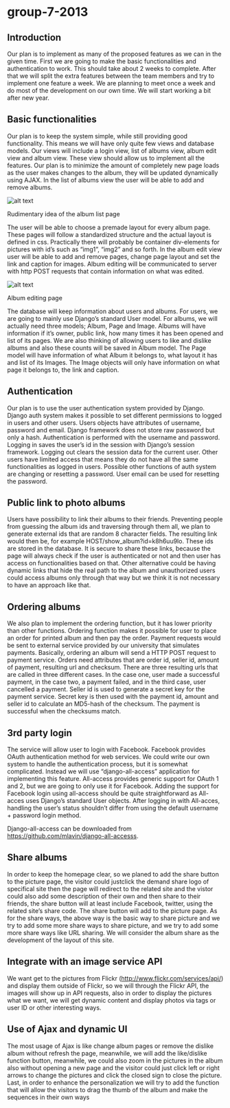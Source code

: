 group-7-2013
============

Introduction
------------

Our plan is to implement as many of the proposed features as we can in the given time. First we are going to make the basic functionalities and authentication to work. This should take about 2 weeks to complete. After that we will split the extra features between the team members and try to implement one feature a week. We are planning to meet once a week and do most of the development on our own time. We will start working a bit after new year.

Basic functionalities
---------------------

Our plan is to keep the system simple, while still providing good functionality. This means we will have only quite few views and database models. Our views will include a login view, list of albums view, album edit view and album view. These view should allow us to implement all the features. Our plan is to minimize the amount of completely new page loads as the user makes changes to the album, they will be updated dynamically using AJAX. In the list of albums view the user will be able to add and remove albums.

![alt text](http://i.imgur.com/TueWnlD.png)

Rudimentary idea of the album list page


The user will be able to choose a premade layout for every album page. These pages will follow a standardized structure and the actual layout is defined in css. Practically there will probably be container div-elements for pictures with id’s such as “img1”, “img2” and so forth. In the album edit view user will be able to add and remove pages, change page layout and set the link and caption for images. Album editing will be communicated to server with http POST requests that contain information on what was edited.

![alt text](http://i.imgur.com/my6xC95.png)

Album editing page

The database will keep information about users and albums. For users, we are going to mainly use Django’s standard User model. For albums, we will actually need three models; Album, Page and Image. Albums will have information if it’s owner, public link, how many times it has been opened and list of its pages. We are also thinking of allowing users to like and dislike albums and also these counts will be saved in Album model. The Page model will have information of what Album it belongs to, what layout it has and list of its Images. The Image objects will only have information on what page it belongs to, the link and caption.

Authentication
--------------

Our plan is to use the user authentication system provided by Django. Django auth system makes it possible to set different permissions to logged in users and other users. Users objects have attributes of username, password and email.  Django framework does not store raw password but only a hash. Authentication is performed with the username and password. Logging in saves the user’s id in the session with Django’s session framework. Logging out clears the session data for the current user. Other users have limited access that means they do not have all the same functionalities as logged in users. Possible other functions of auth system are changing or resetting a password. User email can be used for resetting the password.



Public link to photo albums
---------------------------

Users have possibility to link their albums to their friends. Preventing people from guessing the album ids and traversing through them all, we plan to generate external ids that are random 8 character fields. The resulting link would then be, for example HOST/show_album?id=k8h6uu9lo. These ids are stored in the database. It is secure to share these links, because the page will always check if the user is authenticated or not and then user has access on functionalities based on that. Other alternative could be having dynamic links that hide the real path to the album and unauthorized users could access albums only through that way but we think it is not necessary to have an approach like that.

Ordering albums
---------------

We also plan to implement the ordering function, but it has lower priority than other functions. Ordering function makes it possible for user to place an order for printed album and then pay the order. Payment requests would be sent to external service provided by our university that simulates payments. Basically, ordering an album will send a HTTP POST request to payment service. Orders need attributes that are order id, seller id, amount of payment, resulting url and checksum. There are three resulting urls that are called in three different cases. In the case one, user made a successful payment, in the case two, a payment failed, and in the third case, user cancelled a payment. Seller id is used to generate a secret key for the payment service. Secret key is then used with the payment id, amount and seller id to calculate an MD5-hash of the checksum. The payment is successful when the checksums match.

3rd party login
---------------

The service will allow user to login with Facebook. Facebook provides OAuth authentication method for web services. We could write our own system to handle the authentication process, but it is somewhat complicated. Instead we will use “django-all-access” application for implementing this feature. All-access provides generic support for OAuth 1 and 2, but we are going to only use it for Facebook. Adding the support for Facebook login using all-access should be quite straightforward as All-acces uses Django’s standard User objects. After logging in with All-acces, handling the user’s status shouldn’t differ from using the default username + password login method.

Django-all-access can be downloaded from https://github.com/mlavin/django-all-accesss. 

Share albums
------------

In order to keep the homepage clear, so we planed to add the share button to the picture page, the visitor could justclick the demand share logo of specifical site then the page will redirect to the related site and the vistor could also add some description of their own and then share to their friends, the share button will at least include Facebook, twitter, using the related site’s share code. The share button will add to the picture page. As for the share ways, the above way is the basic way to share picture and we try to add some more share ways to share picture, and we try to add some more share ways like URL sharing. We will consider the album share as the development of the layout of this site.

Integrate with an image service API
-----------------------------------

We want get to the pictures from Flickr (http://www.flickr.com/services/api/) and display them outside of Flickr, so we will through the Flickr API, the images will show up in API requests, also in order to display the pictures what we want, we will get dynamic content and display photos via tags or user ID or other interesting ways.

Use of Ajax and dynamic UI
--------------------------

The most usage of Ajax is like change album pages or remove the dislike album without refresh the page, meanwhile, we will add the like/dislike function button, meanwhile, we could also zoom in the pictures in the album also without opening a new page and the visitor could just click left or right arrows to change the pictures and click the closed sign to close the picture. Last, in order to enhance the personalization we will try to add the function that will allow the visitors to drag the thumb of the album and make the sequences in their own ways
